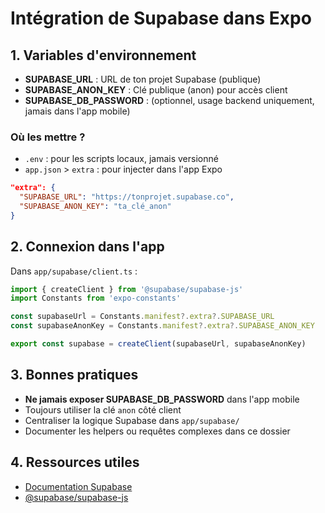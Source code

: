 # Intégration de Supabase dans Expo

## 1. Variables d'environnement
- **SUPABASE_URL** : URL de ton projet Supabase (publique)
- **SUPABASE_ANON_KEY** : Clé publique (anon) pour accès client
- **SUPABASE_DB_PASSWORD** : (optionnel, usage backend uniquement, jamais dans l'app mobile)

### Où les mettre ?
- `.env` : pour les scripts locaux, jamais versionné
- `app.json` > `extra` : pour injecter dans l'app Expo

```json
"extra": {
  "SUPABASE_URL": "https://tonprojet.supabase.co",
  "SUPABASE_ANON_KEY": "ta_clé_anon"
}
```

## 2. Connexion dans l'app
Dans `app/supabase/client.ts` :
```ts
import { createClient } from '@supabase/supabase-js'
import Constants from 'expo-constants'

const supabaseUrl = Constants.manifest?.extra?.SUPABASE_URL
const supabaseAnonKey = Constants.manifest?.extra?.SUPABASE_ANON_KEY

export const supabase = createClient(supabaseUrl, supabaseAnonKey)
```

## 3. Bonnes pratiques
- **Ne jamais exposer SUPABASE_DB_PASSWORD** dans l'app mobile
- Toujours utiliser la clé `anon` côté client
- Centraliser la logique Supabase dans `app/supabase/`
- Documenter les helpers ou requêtes complexes dans ce dossier

## 4. Ressources utiles
- [Documentation Supabase](https://supabase.com/docs)
- [@supabase/supabase-js](https://github.com/supabase/supabase-js) 